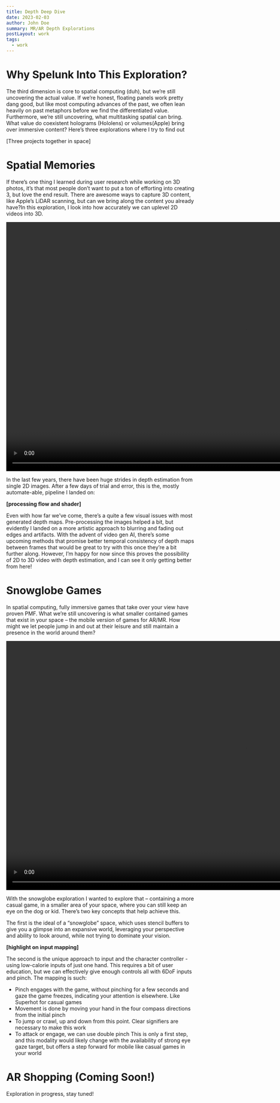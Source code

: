 ```yaml
---
title: Depth Deep Dive
date: 2023-02-03
author: John Doe
summary: MR/AR Depth Explorations
postLayout: work
tags:
  - work
---
```


# Why Spelunk Into This Exploration?

The third dimension is core to spatial computing (duh), but we’re still uncovering the actual value. If we’re honest, floating panels work pretty dang good, but like most computing advances of the past, we often lean heavily on past metaphors before we find the differentiated value. Furthermore, we’re still uncovering, what multitasking spatial can bring. What value do coexistent holograms (Hololens) or volumes(Apple) bring over immersive content? Here’s three explorations where I try to find out

[Three projects together in space]

# Spatial Memories
If there’s one thing I learned during user research while working on 3D photos, it’s that most people don’t want to put a ton of efforting into creating 3, but love the end result. There are awesome ways to capture 3D content, like Apple’s LiDAR scanning, but can we bring along the content you already have?In this exploration, I look into how accurately we can uplevel 2D videos into 3D.

<video height="666" width="1280" autoplay="true" loop="true" playsinline="true" muted>
    <source src="../static/img/spatialmemory.mp4" type="video/mp4">
    <source src="../static/img/spatialmemory.webm" type="video/webm">
    <p>Your browser does not support embedded videos</p>
</video>

In the last few years, there have been huge strides in depth estimation from single 2D images. After a few days of trial and error, this is the, mostly automate-able, pipeline I landed on:

**[processing flow and shader]**

Even with how far we’ve come, there’s a quite a few visual issues with most generated depth maps. Pre-processing the images helped a bit, but evidently I landed on a more artistic approach to blurring and fading out edges and artifacts. With the advent of video gen AI, there’s some upcoming methods that promise better temporal consistency of depth maps between frames that would be great to try with this once they’re a bit further along. However, I’m happy for now since this proves the possibility of 2D to 3D video with depth estimation, and I can see it only getting better from here!

# Snowglobe Games
In spatial computing, fully immersive games that take over your view have proven PMF. What we’re still uncovering is what smaller contained games that exist in your space – the mobile version of games for AR/MR. How might we let people jump in and out at their leisure and still maintain a presence in the world around them?

<video height="666" width="1280" autoplay="true" loop="true" playsinline="true" muted>
    <source src="../static/img/snowglobe.mp4" type="video/mp4">
    <source src="../static/img/snowglobe.webm" type="video/webm">
    <p>Your browser does not support embedded videos</p>
</video>

With the snowglobe exploration I wanted to explore that – containing a more casual game, in a smaller area of your space, where you can still keep an eye on the dog or kid. There’s two key concepts that help achieve this.

The first is the ideal of a “snowglobe” space, which uses stencil buffers to give you a glimpse into an expansive world, leveraging your perspective and ability to look around, while not trying to dominate your vision. 

**[highlight on input mapping]**

The second is the unique approach to input and the character controller - using low-calorie inputs of just one hand. This requires a bit of user education, but we can effectively give enough controls all with 6DoF inputs and pinch. The mapping is such:
* Pinch engages with the game, without pinching for a few seconds and gaze the game freezes, indicating your attention is elsewhere. Like Superhot for casual games
* Movement is done by moving your hand in the four compass directions from the initial pinch
* To jump or crawl, up and down from this point. Clear signifiers are necessary to make this work
* To attack or engage, we can use double pinch
This is only a first step, and this modality would likely change with the availability of strong eye gaze target, but offers a step forward for mobile like casual games in your world

# AR Shopping (Coming Soon!)

Exploration in progress, stay tuned!